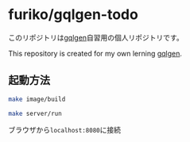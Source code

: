 # furiko/gqlgen-todo
このリポジトリは[gqlgen](https://gqlgen.com/getting-started/)自習用の個人リポジトリです。

This repository is created for my own lerning [gqlgen](https://gqlgen.com/getting-started/).

## 起動方法

```bash
make image/build

make server/run
```

ブラウザから`localhost:8080`に接続
